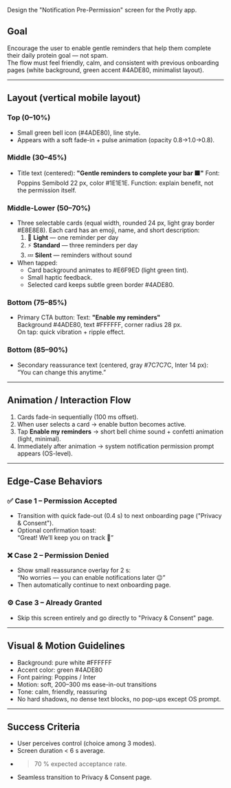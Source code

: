 Design the "Notification Pre-Permission" screen for the Protly app.

## Goal
Encourage the user to enable gentle reminders that help them complete their daily protein goal — not spam.  
The flow must feel friendly, calm, and consistent with previous onboarding pages (white background, green accent #4ADE80, minimalist layout).

---

## Layout (vertical mobile layout)

### Top (0–10%)
- Small green bell icon (#4ADE80), line style.
- Appears with a soft fade-in + pulse animation (opacity 0.8→1.0→0.8).

### Middle (30–45%)
- Title text (centered):
  **"Gentle reminders to complete your bar 🟩"**
  Font: Poppins Semibold 22 px, color #1E1E1E.
  Function: explain benefit, not the permission itself.

### Middle-Lower (50–70%)
- Three selectable cards (equal width, rounded 24 px, light gray border #E8E8E8).
  Each card has an emoji, name, and short description:
  1. 🌿 **Light** — one reminder per day  
  2. ⚡ **Standard** — three reminders per day  
  3. 💤 **Silent** — reminders without sound  
- When tapped:
  - Card background animates to #E6F9ED (light green tint).
  - Small haptic feedback.
  - Selected card keeps subtle green border #4ADE80.

### Bottom (75–85%)
- Primary CTA button:
  Text: **"Enable my reminders"**  
  Background #4ADE80, text #FFFFFF, corner radius 28 px.  
  On tap: quick vibration + ripple effect.

### Bottom (85–90%)
- Secondary reassurance text (centered, gray #7C7C7C, Inter 14 px):  
  “You can change this anytime.”

---

## Animation / Interaction Flow

1. Cards fade-in sequentially (100 ms offset).
2. When user selects a card → enable button becomes active.
3. Tap **Enable my reminders** → short bell chime sound + confetti animation (light, minimal).
4. Immediately after animation → system notification permission prompt appears (OS-level).

---

## Edge-Case Behaviors

### ✅ Case 1 – Permission Accepted
- Transition with quick fade-out (0.4 s) to next onboarding page ("Privacy & Consent").
- Optional confirmation toast:  
  “Great! We’ll keep you on track 💪”

### ❌ Case 2 – Permission Denied
- Show small reassurance overlay for 2 s:  
  “No worries — you can enable notifications later 😉”
- Then automatically continue to next onboarding page.

### ⚙️ Case 3 – Already Granted
- Skip this screen entirely and go directly to "Privacy & Consent" page.

---

## Visual & Motion Guidelines
- Background: pure white #FFFFFF  
- Accent color: green #4ADE80  
- Font pairing: Poppins / Inter  
- Motion: soft, 200–300 ms ease-in-out transitions  
- Tone: calm, friendly, reassuring  
- No hard shadows, no dense text blocks, no pop-ups except OS prompt.

---

## Success Criteria
- User perceives control (choice among 3 modes).  
- Screen duration < 6 s average.  
- > 70 % expected acceptance rate.  
- Seamless transition to Privacy & Consent page.
